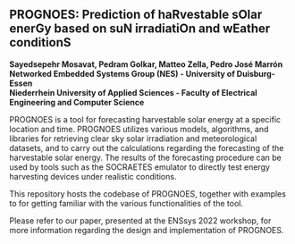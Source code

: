 ## PROGNOES: Prediction of haRvestable sOlar enerGy based on suN irradiatiOn and wEather conditionS

**Sayedsepehr Mosavat, Pedram Golkar, Matteo Zella, Pedro José Marrón**  
**Networked Embedded Systems Group (NES) - University of Duisburg-Essen**  
**Niederrhein University of Applied Sciences - Faculty of Electrical Engineering and Computer Science**

PROGNOES is a tool for forecasting harvestable solar energy at a specific location and time.
PROGNOES utilizes various models, algorithms, and libraries for retrieving clear sky
solar irradiation and meteorological datasets, and to carry out the calculations
regarding the forecasting of the harvestable solar energy. The results of the
forecasting procedure can be used by tools such as the SOCRAETES emulator to
directly test energy harvesting devices under realistic conditions.

This repository hosts the codebase of PROGNOES, together with examples to for
getting familiar with the various functionalities of the tool.

Please refer to our paper, presented at the ENSsys 2022 workshop, for more information
regarding the design and implementation of PROGNOES.


